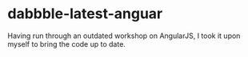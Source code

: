 # dabbble-latest-anguar
Having run through an outdated workshop on AngularJS, I took it upon myself to bring the code up to date.
